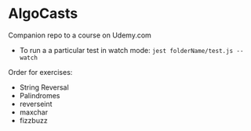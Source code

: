 # AlgoCasts

Companion repo to a course on Udemy.com

- To run a a particular test in watch mode:
`jest folderName/test.js --watch`

Order for exercises:

- String Reversal
- Palindromes
- reverseint
- maxchar
- fizzbuzz

